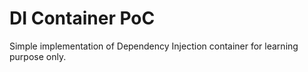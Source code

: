 # DI Container PoC

Simple implementation of Dependency Injection container for learning purpose only.
